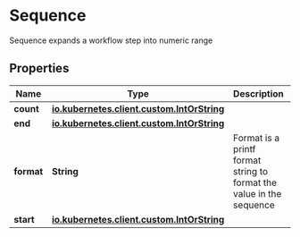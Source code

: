 

# Sequence

Sequence expands a workflow step into numeric range
## Properties

Name | Type | Description | Notes
------------ | ------------- | ------------- | -------------
**count** | [**io.kubernetes.client.custom.IntOrString**](io.kubernetes.client.custom.IntOrString.md) |  |  [optional]
**end** | [**io.kubernetes.client.custom.IntOrString**](io.kubernetes.client.custom.IntOrString.md) |  |  [optional]
**format** | **String** | Format is a printf format string to format the value in the sequence |  [optional]
**start** | [**io.kubernetes.client.custom.IntOrString**](io.kubernetes.client.custom.IntOrString.md) |  |  [optional]



